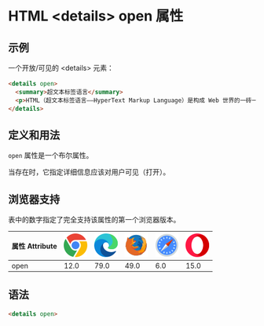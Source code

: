 HTML \<details> open 属性
===

## 示例

一个开放/可见的 \<details> 元素：

```html idoc:preview:iframe
<details open>
  <summary>超文本标签语言</summary>
  <p>HTML（超文本标签语言——HyperText Markup Language）是构成 Web 世界的一砖一瓦。它定义了网页内容的含义和结构。</p>
</details>
```

## 定义和用法

`open` 属性是一个布尔属性。

当存在时，它指定详细信息应该对用户可见（打开）。

## 浏览器支持

表中的数字指定了完全支持该属性的第一个浏览器版本。

| 属性 Attribute | ![chrome][1] | ![edge][2] | ![firefox][3] | ![safari][4] | ![opera][5] |
| ---- | ---- | ---- | ---- | ---- | ---- |
| open      | 12.0 | 79.0 | 49.0  | 6.0 | 15.0 |
<!--rehype:style=width: 100%; display: inline-table;-->

## 语法

```html
<details open>
```

[1]: ../assets/chrome.svg
[2]: ../assets/edge.svg
[3]: ../assets/firefox.svg
[4]: ../assets/safari.svg
[5]: ../assets/opera.svg
